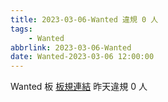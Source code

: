 ```yaml
---
title: 2023-03-06-Wanted 違規 0 人
tags:
    - Wanted
abbrlink: 2023-03-06-Wanted
date: Wanted-2023-03-06 12:00:00
---
```

Wanted 板 [板規連結](https://www.ptt.cc/bbs/Wanted/M.1608829773.A.D3B.html)
昨天違規 0 人
